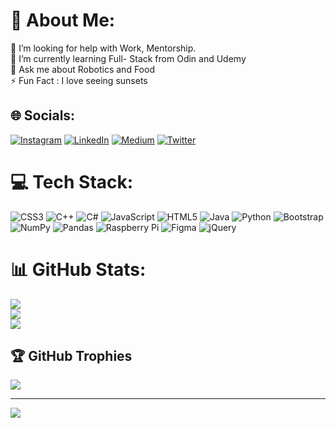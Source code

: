 # 💫 About Me:
🤝 I’m looking for help with Work, Mentorship.<br>🌱 I’m currently learning Full- Stack from Odin and Udemy<br>💬 Ask me about Robotics and Food<br>⚡ Fun Fact : I love seeing sunsets


## 🌐 Socials:
[![Instagram](https://img.shields.io/badge/Instagram-%23E4405F.svg?logo=Instagram&logoColor=white)](https://instagram.com/usui_codes) [![LinkedIn](https://img.shields.io/badge/LinkedIn-%230077B5.svg?logo=linkedin&logoColor=white)](https://linkedin.com/in/lohityarra) [![Medium](https://img.shields.io/badge/Medium-12100E?logo=medium&logoColor=white)](https://medium.com/@lohityarra) [![Twitter](https://img.shields.io/badge/Twitter-%231DA1F2.svg?logo=Twitter&logoColor=white)](https://twitter.com/lohityarra) 

# 💻 Tech Stack:
![CSS3](https://img.shields.io/badge/css3-%231572B6.svg?style=flat&logo=css3&logoColor=white) ![C++](https://img.shields.io/badge/c++-%2300599C.svg?style=flat&logo=c%2B%2B&logoColor=white) ![C#](https://img.shields.io/badge/c%23-%23239120.svg?style=flat&logo=c-sharp&logoColor=white) ![JavaScript](https://img.shields.io/badge/javascript-%23323330.svg?style=flat&logo=javascript&logoColor=%23F7DF1E) ![HTML5](https://img.shields.io/badge/html5-%23E34F26.svg?style=flat&logo=html5&logoColor=white) ![Java](https://img.shields.io/badge/java-%23ED8B00.svg?style=flat&logo=java&logoColor=white) ![Python](https://img.shields.io/badge/python-3670A0?style=flat&logo=python&logoColor=ffdd54) ![Bootstrap](https://img.shields.io/badge/bootstrap-%23563D7C.svg?style=flat&logo=bootstrap&logoColor=white) ![NumPy](https://img.shields.io/badge/numpy-%23013243.svg?style=flat&logo=numpy&logoColor=white) ![Pandas](https://img.shields.io/badge/pandas-%23150458.svg?style=flat&logo=pandas&logoColor=white) ![Raspberry Pi](https://img.shields.io/badge/-RaspberryPi-C51A4A?style=flat&logo=Raspberry-Pi) 	![Figma](https://img.shields.io/badge/figma-%23F24E1E.svg?style=flat&logo=figma&logoColor=white) ![jQuery](https://img.shields.io/badge/jquery-%230769AD.svg?style=flat&logo=jquery&logoColor=white)
# 📊 GitHub Stats:
![](https://github-readme-stats.vercel.app/api?username=lohityarra&theme=city_light&hide_border=false&include_all_commits=true&count_private=true)<br/>
![](https://github-readme-streak-stats.herokuapp.com/?user=lohityarra&theme=city_light&hide_border=false)<br/>
![](https://github-readme-stats.vercel.app/api/top-langs/?username=lohityarra&theme=city_light&hide_border=false&include_all_commits=true&count_private=true&layout=compact)

## 🏆 GitHub Trophies
![](https://github-profile-trophy.vercel.app/?username=lohityarra&theme=nord&no-frame=false&no-bg=false&margin-w=4)

---
[![](https://visitcount.itsvg.in/api?id=lohityarra&icon=2&color=6)](https://visitcount.itsvg.in)



<!--
**lohityarra/lohityarra** is a ✨ _special_ ✨ repository because its `README.md` (this file) appears on your GitHub profile.

Here are some ideas to get you started:

- 🔭 I’m currently working on ...
- 🌱 I’m currently learning ...
- 👯 I’m looking to collaborate on ...
- 🤔 I’m looking for help with ...
- 💬 Ask me about ...
- 📫 How to reach me: ...
- 😄 Pronouns: ...
- ⚡ Fun fact: ...
-->
